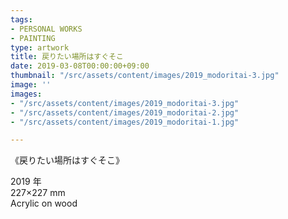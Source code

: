 ```yaml
---
tags:
- PERSONAL WORKS
- PAINTING
type: artwork
title: 戻りたい場所はすぐそこ
date: 2019-03-08T00:00:00+09:00
thumbnail: "/src/assets/content/images/2019_modoritai-3.jpg"
image: ''
images:
- "/src/assets/content/images/2019_modoritai-3.jpg"
- "/src/assets/content/images/2019_modoritai-2.jpg"
- "/src/assets/content/images/2019_modoritai-1.jpg"

---
```

《戻りたい場所はすぐそこ》

2019 年  
227×227 mm  
Acrylic on wood